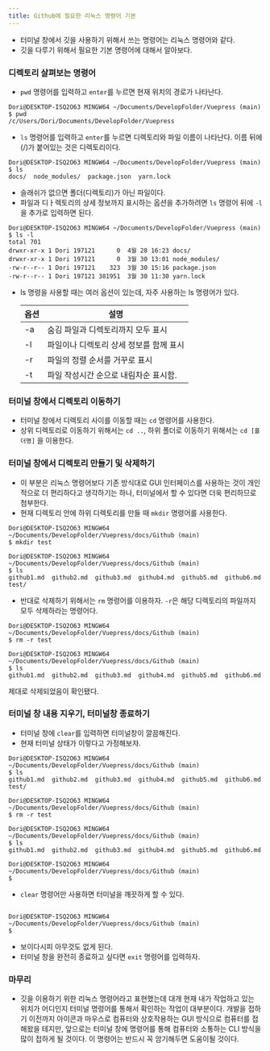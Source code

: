 ```yaml
---
title: Github에 필요한 리눅스 명령어 기본
---
```


- 터미널 창에서 깃을 사용하기 위해서 쓰는 명령어는 리눅스 명령어와 같다.
- 깃을 다루기 위해서 필요한 기본 명령어에 대해서 알아보다.

### 디렉토리 살펴보는 명령어

- `pwd` 명령어를 입력하고 `enter`를 누르면 현재 위치의 경로가 나타난다.

```
Dori@DESKTOP-ISQ2O63 MINGW64 ~/Documents/DevelopFolder/Vuepress (main)
$ pwd
/c/Users/Dori/Documents/DevelopFolder/Vuepress
```

- `ls` 명령어를 입력하고 `enter`를 누르면 디렉토리와 파일 이름이 나타난다. 이름 뒤에 (/)가 붙어있는 것은 디렉토리이다.

```
Dori@DESKTOP-ISQ2O63 MINGW64 ~/Documents/DevelopFolder/Vuepress (main)
$ ls
docs/  node_modules/  package.json  yarn.lock
```

- 슬래쉬가 없으면 폴더(디렉토리)가 아닌 파일이다.
- 파일과 디ㅏ렉토리의 상세 정보까지 표시하는 옵션을 추가하려면 `ls` 명령어 뒤에 `-l`을 추가로 입력하면 된다.

```
Dori@DESKTOP-ISQ2O63 MINGW64 ~/Documents/DevelopFolder/Vuepress (main)
$ ls -l
total 701
drwxr-xr-x 1 Dori 197121      0  4월 28 16:23 docs/
drwxr-xr-x 1 Dori 197121      0  3월 30 13:01 node_modules/
-rw-r--r-- 1 Dori 197121    323  3월 30 15:16 package.json
-rw-r--r-- 1 Dori 197121 381951  3월 30 11:30 yarn.lock
```

- ls 명령을 사용할 때는 여러 옵션이 있는데, 자주 사용하는 ls 명령어가 있다.

  | 옵션 | 설명                                    |
  | ---- | --------------------------------------- |
  | -a   | 숨김 파일과 디렉토리까지 모두 표시      |
  | -l   | 파일이나 디렉토리 상세 정보를 함께 표시 |
  | -r   | 파일의 정렬 순서를 거꾸로 표시          |
  | -t   | 파일 작성시간 순으로 내림차순 표시함.   |

### 터미널 창에서 디렉토리 이동하기

- 터미널 창에서 디렉토리 사이를 이동할 때는 `cd` 명령어를 사용한다.
- 상위 디렉토리로 이동하기 위해서는 `cd ..`, 하위 폴더로 이동하기 위해서는 `cd [폴더명]` 을 이용한다.

### 터미널 창에서 디렉토리 만들기 및 삭제하기

- 이 부분은 리눅스 명령어보다 기존 방식대로 GUI 인터페이스를 사용하는 것이 개인적으로 더 편리하다고 생각하기는 하나, 터미널에서 할 수 있다면 더욱 편리하므로 첨부한다.
- 현재 디렉토리 안에 하위 디렉토리를 만들 때 `mkdir` 명령어를 사용한다.

```
Dori@DESKTOP-ISQ2O63 MINGW64 ~/Documents/DevelopFolder/Vuepress/docs/Github (main)
$ mkdir test

Dori@DESKTOP-ISQ2O63 MINGW64 ~/Documents/DevelopFolder/Vuepress/docs/Github (main)
$ ls
github1.md  github2.md  github3.md  github4.md  github5.md  github6.md  test/
```

- 반대로 삭제하기 위해서는 `rm` 명령어를 이용하자. `-r`은 해당 디렉토리의 파일까지 모두 삭제하라는 명령어다.

```
Dori@DESKTOP-ISQ2O63 MINGW64 ~/Documents/DevelopFolder/Vuepress/docs/Github (main)
$ rm -r test

Dori@DESKTOP-ISQ2O63 MINGW64 ~/Documents/DevelopFolder/Vuepress/docs/Github (main)
$ ls
github1.md  github2.md  github3.md  github4.md  github5.md  github6.md
```

제대로 삭제되었음이 확인됐다.

### 터미널 창 내용 지우기, 터미널창 종료하기

- 터미널 창에 `clear`를 입력하면 터미널창이 깔끔해진다.
- 현재 터미널 상태가 이렇다고 가정해보자.

```
Dori@DESKTOP-ISQ2O63 MINGW64 ~/Documents/DevelopFolder/Vuepress/docs/Github (main)
$ ls
github1.md  github2.md  github3.md  github4.md  github5.md  github6.md  test/

Dori@DESKTOP-ISQ2O63 MINGW64 ~/Documents/DevelopFolder/Vuepress/docs/Github (main)
$ rm -r test

Dori@DESKTOP-ISQ2O63 MINGW64 ~/Documents/DevelopFolder/Vuepress/docs/Github (main)
$ ls
github1.md  github2.md  github3.md  github4.md  github5.md  github6.md

Dori@DESKTOP-ISQ2O63 MINGW64 ~/Documents/DevelopFolder/Vuepress/docs/Github (main)
$
```

- `clear` 명령어만 사용하면 터미널을 깨끗하게 할 수 있다.

```

Dori@DESKTOP-ISQ2O63 MINGW64 ~/Documents/DevelopFolder/Vuepress/docs/Github (main)
$

```

- 보이다시피 아무것도 없게 된다.
- 터미널 창을 완전히 종료하고 싶다면 `exit` 명령어를 입력하자.

### 마무리

- 깃을 이용하기 위한 리눅스 명령어라고 표현했는데 대개 현재 내가 작업하고 있는 위치가 어디인지 터미널 명령어를 통해서 확인하는 작업이 대부분이다. 개발을 접하기 이전까지 아이콘과 마우스로 컴퓨터와 상호작용하는 GUI 방식으로 컴퓨터를 접해왔을 테지만, 앞으로는 터미널 창에 명령어를 통해 컴퓨터와 소통하는 CLI 방식을 많이 접하게 될 것이다. 이 명령어는 반드시 꼭 암기해두면 도움이될 것이다.
